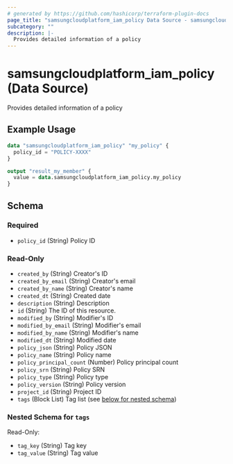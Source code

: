 ```yaml
---
# generated by https://github.com/hashicorp/terraform-plugin-docs
page_title: "samsungcloudplatform_iam_policy Data Source - samsungcloudplatform"
subcategory: ""
description: |-
  Provides detailed information of a policy
---
```


# samsungcloudplatform_iam_policy (Data Source)

Provides detailed information of a policy

## Example Usage

```terraform
data "samsungcloudplatform_iam_policy" "my_policy" {
  policy_id = "POLICY-XXXX"
}

output "result_my_member" {
  value = data.samsungcloudplatform_iam_policy.my_policy
}
```

<!-- schema generated by tfplugindocs -->
## Schema

### Required

- `policy_id` (String) Policy ID

### Read-Only

- `created_by` (String) Creator's ID
- `created_by_email` (String) Creator's email
- `created_by_name` (String) Creator's name
- `created_dt` (String) Created date
- `description` (String) Description
- `id` (String) The ID of this resource.
- `modified_by` (String) Modifier's ID
- `modified_by_email` (String) Modifier's email
- `modified_by_name` (String) Modifier's name
- `modified_dt` (String) Modified date
- `policy_json` (String) Policy JSON
- `policy_name` (String) Policy name
- `policy_principal_count` (Number) Policy principal count
- `policy_srn` (String) Policy SRN
- `policy_type` (String) Policy type
- `policy_version` (String) Policy version
- `project_id` (String) Project ID
- `tags` (Block List) Tag list (see [below for nested schema](#nestedblock--tags))

<a id="nestedblock--tags"></a>
### Nested Schema for `tags`

Read-Only:

- `tag_key` (String) Tag key
- `tag_value` (String) Tag value


